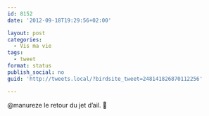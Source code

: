 ```yaml
---
id: 8152
date: '2012-09-18T19:29:56+02:00'

layout: post
categories:
  - Vis ma vie
tags:
  - tweet
format: status
publish_social: no
guid: 'http://tweets.local/?birdsite_tweet=248141826870112256'

---
```


@manureze le retour du jet d’ail. 🙂